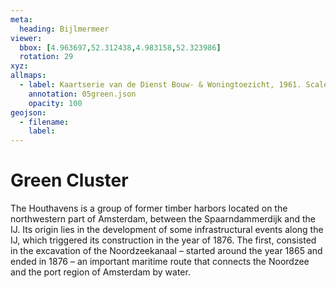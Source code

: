 ```yaml
---
meta:
  heading: Bijlmermeer
viewer:
  bbox: [4.963697,52.312438,4.983158,52.323986]
  rotation: 29
xyz:
allmaps:
  - label: Kaartserie van de Dienst Bouw- & Woningtoezicht, 1961. Scale 1:25000. Stadsarchief Amsterdam.
    annotation: 05green.json
    opacity: 100
geojson:
  - filename:
    label: 
---
```

# Green Cluster
The Houthavens is a group of former timber harbors located on the northwestern part of Amsterdam, between the Spaarndammerdijk and the IJ. Its origin lies in the development of some infrastructural events along the IJ, which triggered its construction in the year of 1876. The first, consisted in the excavation of the Noordzeekanaal – started around the year 1865 and ended in 1876 – an important maritime route that connects the Noordzee and the port region of Amsterdam by water. 
